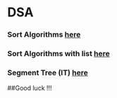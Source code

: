 # DSA
### Sort Algorithms [here](https://github.com/nxhawk/SortAlgorithms)
### Sort Algorithms with list [here](https://github.com/nxhawk/Sort-Algorithms_LIST)
### Segment Tree (IT) [here](https://github.com/nxhawk/segment-tree)

##Good luck !!!
